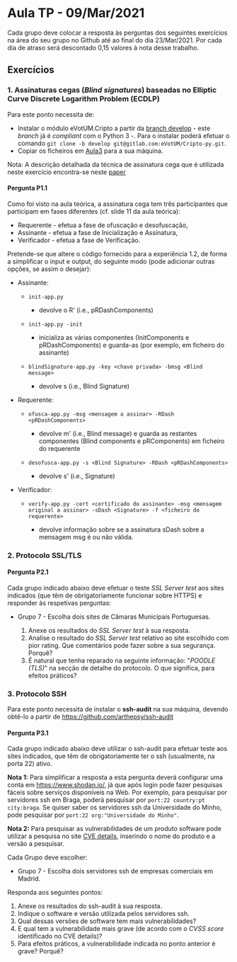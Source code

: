 # Aula TP - 09/Mar/2021

Cada grupo deve colocar a resposta às perguntas dos seguintes exercícios na área do seu grupo no Github até ao final do dia 23/Mar/2021\. Por cada dia de atraso será descontado 0,15 valores à nota desse trabalho.



## Exercícios

### 1\. Assinaturas cegas (_Blind signatures_) baseadas no Elliptic Curve Discrete Logarithm Problem (ECDLP)

Para este ponto necessita de:

+ Instalar o módulo eVotUM.Cripto a partir da [branch develop](https://gitlab.com/eVotUM/Cripto-py/-/tree/develop) - este _branch_ já é _compliant_ com o Python 3 -. Para o instalar poderá efetuar o comando `git clone -b develop git@gitlab.com:eVotUM/Cripto-py.git`.
+  Copiar os ficheiros em [Aula3](Aula3) para a sua máquina. 

Nota: A descrição detalhada da técnica de assinatura cega que é utilizada neste exercício encontra-se neste [paper](Aula3/ECDLP.blind_signature.pdf)


#### Pergunta P1.1

Como foi visto na aula teórica, a assinatura cega tem três participantes que participam em fases diferentes (cf. slide 11 da aula teórica):

- Requerente - efetua a fase de ofuscação e desofuscação,
- Assinante - efetua a fase de Inicialização e Assinatura,
- Verificador - efetua a fase de Verificação.

Pretende-se que altere o código fornecido para a experiência 1.2, de forma a simplificar o input e output, do seguinte modo (pode adicionar outras opções, se assim o desejar):

- Assinante:

  - `init-app.py`

    - devolve o R' (i.e., pRDashComponents)

  - `init-app.py -init`

    - inicializa as várias componentes (InitComponents e pRDashComponents) e guarda-as (por exemplo, em ficheiro do assinante)

  - `blindSignature-app.py -key <chave privada> -bmsg <Blind message>`

    - devolve s (i.e., Blind Signature)

- Requerente:

  - `ofusca-app.py -msg <mensagem a assinar> -RDash <pRDashComponents>`

    - devolve m' (i.e., Blind message) e guarda as restantes componentes (Blind components e pRComponents) em ficheiro do requerente

  - `desofusca-app.py -s <Blind Signature> -RDash <pRDashComponents>`

    - devolve s' (i.e., Signature)

- Verificador:

  - `verify-app.py -cert <certificado do assinante> -msg <mensagem original a assinar> -sDash <Signature> -f <ficheiro do requerente>`

    - devolve informação sobre se a assinatura sDash sobre a mensagem msg é ou não válida.

### 2\. Protocolo SSL/TLS


#### Pergunta P2.1

Cada grupo indicado abaixo deve efetuar o teste _SSL Server test_ aos sites indicados (que têm de obrigatoriamente funcionar sobre HTTPS) e responder às respetivas perguntas:

- Grupo 7 - Escolha dois sites de Câmaras Municipais Portuguesas.

  1. Anexe os resultados do _SSL Server test_ à sua resposta.
  2. Analise o resultado do _SSL Server test_ relativo ao site escolhido com pior rating. Que comentários pode fazer sobre a sua segurança. Porquê?
  3. É natural que tenha reparado na seguinte informação: "_POODLE (TLS)_" na secção de detalhe do protocolo. O que significa, para efeitos práticos?


### 3\. Protocolo SSH

Para este ponto necessita de instalar o **ssh-audit** na sua máquina, devendo obtê-lo a partir de <https://github.com/arthepsy/ssh-audit>

#### Pergunta P3.1

Cada grupo indicado abaixo deve utilizar o ssh-audit para efetuar teste aos sites indicados, que têm de obrigatoriamente ter o ssh (usualmente, na porta 22) ativo.

**Nota 1:** Para simplificar a resposta a esta pergunta deverá configurar uma conta em <https://www.shodan.io/>, já que após login pode fazer pesquisas fáceis sobre serviços disponíveis na Web. Por exemplo, para pesquisar por servidores ssh em Braga, poderá pesquisar por `port:22 country:pt city:braga`. Se quiser saber os servidores ssh da Universidade do Minho, pode pesquisar por `port:22 org:"Universidade do Minho"`.

**Nota 2:** Para pesquisar as vulnerabilidades de um produto software pode utilizar a pesquisa no site [CVE details](https://www.cvedetails.com/version-search.php), inserindo o nome do produto e a versão a pesquisar.

Cada Grupo deve escolher:

- Grupo 7 - Escolha dois servidores ssh de empresas comerciais em Madrid.

Responda aos seguintes pontos:

1. Anexe os resultados do ssh-audit à sua resposta.
2. Indique o software e versão utilizada pelos servidores ssh.
3. Qual dessas versões de software tem mais vulnerabilidades?
4. E qual tem a vulnerabilidade mais grave (de acordo com o _CVSS score_ identificado no CVE details)?
5. Para efeitos práticos, a vulnerabilidade indicada no ponto anterior é grave? Porquê?
